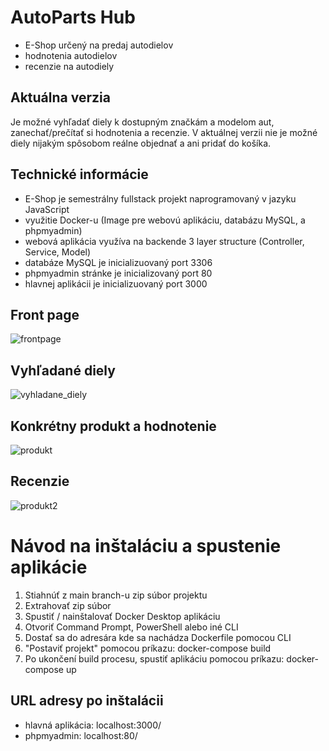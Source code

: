 # AutoParts Hub
- E-Shop určený na predaj autodielov
- hodnotenia autodielov
- recenzie na autodiely

## Aktuálna verzia
Je možné vyhľadať diely k dostupným značkám a modelom aut, zanechať/prečítať si hodnotenia a recenzie.
V aktuálnej verzii nie je možné diely nijakým spôsobom reálne objednať a ani pridať do košíka.

## Technické informácie
- E-Shop je semestrálny fullstack projekt naprogramovaný v jazyku JavaScript
- využitie Docker-u (Image pre webovú aplikáciu, databázu MySQL, a phpmyadmin)
- webová aplikácia využíva na backende 3 layer structure (Controller, Service, Model)
- databáze MySQL je inicializuovaný port 3306
- phpmyadmin stránke je inicializovaný port 80
- hlavnej aplikácii je inicializuovaný port 3000

## Front page
![frontpage](https://github.com/user-attachments/assets/36fd4e98-b919-4d96-b7c1-828f95dcb75a)

## Vyhľadané diely
![vyhladane_diely](https://github.com/user-attachments/assets/a2e5cbeb-5830-4dfe-ab37-9fe25c6ca253)

## Konkrétny produkt a hodnotenie
![produkt](https://github.com/user-attachments/assets/abb5bdb1-e2fa-425f-beb7-a843587a4d17)

## Recenzie
![produkt2](https://github.com/user-attachments/assets/525a125a-8afa-4470-8cc7-779de1b64953)

# Návod na inštaláciu a spustenie aplikácie
1. Stiahnúť z main branch-u zip súbor projektu
2. Extrahovať zip súbor
3. Spustiť / nainštalovať Docker Desktop aplikáciu
4. Otvoriť Command Prompt, PowerShell alebo iné CLI
5. Dostať sa do adresára kde sa nachádza Dockerfile pomocou CLI
6. "Postaviť projekt" pomocou príkazu: docker-compose build
7. Po ukončení build procesu, spustiť aplikáciu pomocou príkazu: docker-compose up

## URL adresy po inštalácii
- hlavná aplikácia: localhost:3000/
- phpmyadmin: localhost:80/
